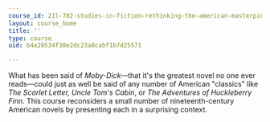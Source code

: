 ```yaml
---
course_id: 21l-702-studies-in-fiction-rethinking-the-american-masterpiece-fall-2007
layout: course_home
title: ''
type: course
uid: b4e20534f30e2dc23a8cabf1b7d25571

---
```

What has been said of _Moby-Dick_—that it's the greatest novel no one ever reads—could just as well be said of any number of American "classics" like _The Scarlet Letter, Uncle Tom's Cabin_, or _The Adventures of Huckleberry Finn_. This course reconsiders a small number of nineteenth-century American novels by presenting each in a surprising context.
